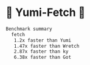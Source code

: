 # 🍬 Yumi-Fetch 🍭

```bash
Benchmark summary
  fetch
   1.2x faster than Yumi
   1.47x faster than Wretch
   2.87x faster than ky
   6.38x faster than Got
```
